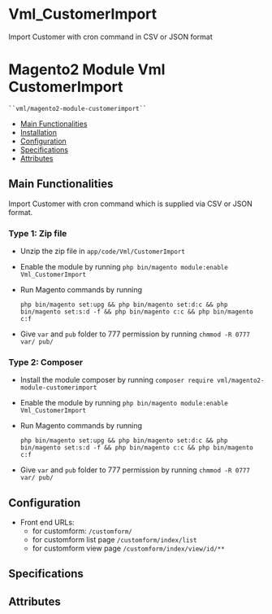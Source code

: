 # Vml_CustomerImport
Import Customer with cron command in CSV or JSON format

# Magento2 Module Vml CustomerImport

    ``vml/magento2-module-customerimport``

 - [Main Functionalities](#markdown-header-main-functionalities)
 - [Installation](#markdown-header-installation)
 - [Configuration](#markdown-header-configuration)
 - [Specifications](#markdown-header-specifications)
 - [Attributes](#markdown-header-attributes)


## Main Functionalities
Import Customer with cron command which is supplied via CSV or JSON format.

### Type 1: Zip file

 - Unzip the zip file in `app/code/Vml/CustomerImport`
 - Enable the module by running `php bin/magento module:enable Vml_CustomerImport`
 - Run Magento commands by running

   `php bin/magento set:upg && php bin/magento set:d:c && php bin/magento set:s:d -f && php bin/magento c:c && php bin/magento c:f`
 - Give `var` and `pub` folder to 777 permission by running `chmmod -R 0777 var/ pub/`

### Type 2: Composer

 - Install the module composer by running `composer require vml/magento2-module-customerimport`
 - Enable the module by running `php bin/magento module:enable Vml_CustomerImport`
 - Run Magento commands by running

   `php bin/magento set:upg && php bin/magento set:d:c && php bin/magento set:s:d -f && php bin/magento c:c && php bin/magento c:f`
 - Give `var` and `pub` folder to 777 permission by running `chmmod -R 0777 var/ pub/`


## Configuration

- Front end URLs:
    - for customform: `/customform/`
    - for customform list page `/customform/index/list`
    - for customform view page `/customform/index/view/id/**`


## Specifications




## Attributes

